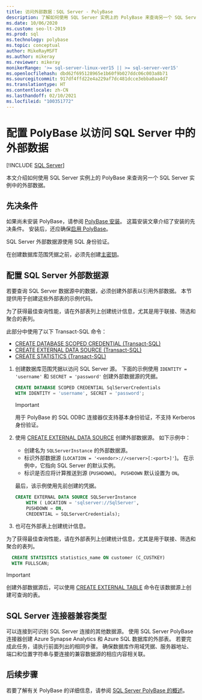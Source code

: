 ```yaml
---
title: 访问外部数据：SQL Server - PolyBase
description: 了解如何使用 SQL Server 实例上的 PolyBase 来查询另一个 SQL Server 实例中的外部数据。 创建外部表以引用外部数据。
ms.date: 10/06/2020
ms.custom: seo-lt-2019
ms.prod: sql
ms.technology: polybase
ms.topic: conceptual
author: MikeRayMSFT
ms.author: mikeray
ms.reviewer: mikeray
monikerRange: '>= sql-server-linux-ver15 || >= sql-server-ver15'
ms.openlocfilehash: dbd62f695128965e1b60f9b027ddc06c003a8b71
ms.sourcegitcommit: 917df4ffd22e4a229af7dc481dcce3ebba0aa4d7
ms.translationtype: HT
ms.contentlocale: zh-CN
ms.lasthandoff: 02/10/2021
ms.locfileid: "100351772"
---
```

# <a name="configure-polybase-to-access-external-data-in-sql-server"></a>配置 PolyBase 以访问 SQL Server 中的外部数据

 [!INCLUDE [SQL Server](../../includes/applies-to-version/sqlserver.md)]

本文介绍如何使用 SQL Server 实例上的 PolyBase 来查询另一个 SQL Server 实例中的外部数据。

## <a name="prerequisites"></a>先决条件

如果尚未安装 PolyBase，请参阅 [PolyBase 安装](polybase-installation.md)。 这篇安装文章介绍了安装的先决条件。 安装后，还应确保[启用 PolyBase](polybase-installation.md#enable)。

SQL Server 外部数据源使用 SQL 身份验证。

在创建数据库范围凭据之前，必须先创建[主密钥](../../t-sql/statements/create-master-key-transact-sql.md)。 

## <a name="configure-a-sql-server-external-data-source"></a>配置 SQL Server 外部数据源

若要查询 SQL Server 数据源中的数据，必须创建外部表以引用外部数据。 本节提供用于创建这些外部表的示例代码。
 
为了获得最佳查询性能，请在外部表列上创建统计信息，尤其是用于联接、筛选和聚合的表列。

此部分中使用了以下 Transact-SQL 命令：

- [CREATE DATABASE SCOPED CREDENTIAL (Transact-SQL)](../../t-sql/statements/create-database-scoped-credential-transact-sql.md)
- [CREATE EXTERNAL DATA SOURCE (Transact-SQL)](../../t-sql/statements/create-external-data-source-transact-sql.md) 
- [CREATE STATISTICS (Transact-SQL)](../../t-sql/statements/create-statistics-transact-sql.md)

1. 创建数据库范围凭据以访问 SQL Server 源。 下面的示例使用 `IDENTITY = 'username'` 和 `SECRET = 'password'` 创建外部数据源的凭据。

    ```sql
    CREATE DATABASE SCOPED CREDENTIAL SqlServerCredentials
    WITH IDENTITY = 'username', SECRET = 'password';
    ```
   >[!IMPORTANT]
   >用于 PolyBase 的 SQL ODBC 连接器仅支持基本身份验证，不支持 Kerberos 身份验证。

1. 使用 [CREATE EXTERNAL DATA SOURCE](../../t-sql/statements/create-external-data-source-transact-sql.md) 创建外部数据源。 如下示例中：

   - 创建名为 `SQLServerInstance` 的外部数据源。
   - 标识外部数据源 (`LOCATION = '<vendor>://<server>[:<port>]'`)。 在示例中，它指向 SQL Server 的默认实例。
   - 标识是否应将计算推送到源 (`PUSHDOWN`)。 `PUSHDOWN` 默认设置为 `ON`。

   最后，该示例使用先前创建的凭据。

    ```sql
    CREATE EXTERNAL DATA SOURCE SQLServerInstance
        WITH ( LOCATION = 'sqlserver://SqlServer',
        PUSHDOWN = ON,
        CREDENTIAL = SQLServerCredentials);
    ```

1. 也可在外部表上创建统计信息。

  为了获得最佳查询性能，请在外部表列上创建统计信息，尤其是用于联接、筛选和聚合的表列。

  ```sql
    CREATE STATISTICS statistics_name ON customer (C_CUSTKEY)
    WITH FULLSCAN;
  ```

>[!IMPORTANT]
>创建外部数据源后，可以使用 [CREATE EXTERNAL TABLE](../../t-sql/statements/create-external-table-transact-sql.md) 命令在该数据源上创建可查询的表。

## <a name="sql-server-connector-compatible-types"></a>SQL Server 连接器兼容类型

可以连接到可识别 SQL Server 连接的其他数据源。 使用 SQL Server PolyBase 连接器创建 Azure Synapse Analytics 和 Azure SQL 数据库的外部表。 若要完成此任务，请执行前面列出的相同步骤。 确保数据库作用域凭据、服务器地址、端口和位置字符串与要连接的兼容数据源的相应内容相关联。

## <a name="next-steps"></a>后续步骤

若要了解有关 PolyBase 的详细信息，请参阅 [SQL Server PolyBase 的概述](polybase-guide.md)。
